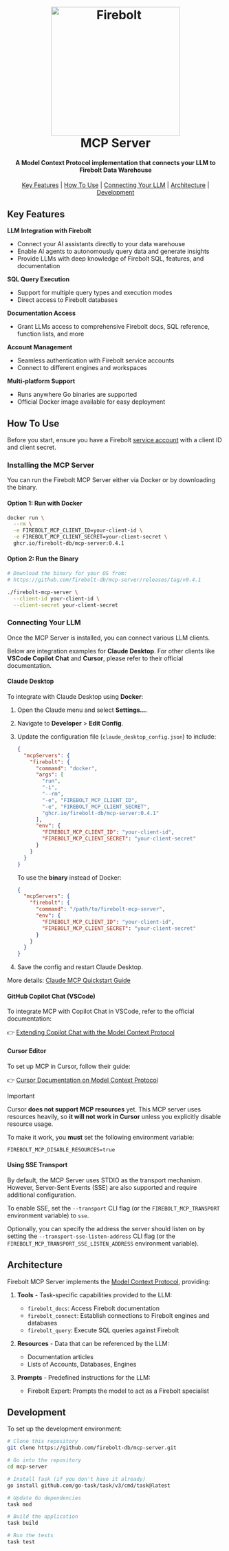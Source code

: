 <h1 align="center">
  <br>
  <a href="https://www.firebolt.io"><img src="https://cdn.prod.website-files.com/5e8a264ceaf4870394477fc7/5e8a264ceaf4879f75477fdd_logo_website.svg" alt="Firebolt" width="300"></a>
  <br>
  MCP Server
  <br>
</h1>

<h4 align="center">
A Model Context Protocol implementation that connects your LLM to Firebolt Data Warehouse
</h4>

<p align="center">
  <a href="#key-features">Key Features</a> |
  <a href="#how-to-use">How To Use</a> |
  <a href="#connecting-your-llm">Connecting Your LLM</a> |
  <a href="#architecture">Architecture</a> |
  <a href="#development">Development</a>
</p>

## Key Features

**LLM Integration with Firebolt**

- Connect your AI assistants directly to your data warehouse  
- Enable AI agents to autonomously query data and generate insights  
- Provide LLMs with deep knowledge of Firebolt SQL, features, and documentation

**SQL Query Execution**

- Support for multiple query types and execution modes  
- Direct access to Firebolt databases

**Documentation Access**

- Grant LLMs access to comprehensive Firebolt docs, SQL reference, function lists, and more

**Account Management**

- Seamless authentication with Firebolt service accounts  
- Connect to different engines and workspaces

**Multi-platform Support**

- Runs anywhere Go binaries are supported  
- Official Docker image available for easy deployment

## How To Use

Before you start, ensure you have a Firebolt [service account](https://docs.firebolt.io/Guides/managing-your-organization/service-accounts.html) with a client ID and client secret.

### Installing the MCP Server

You can run the Firebolt MCP Server either via Docker or by downloading the binary.

#### Option 1: Run with Docker

[//]: # (x-release-please-start-version)
```bash
docker run \
  --rm \
  -e FIREBOLT_MCP_CLIENT_ID=your-client-id \
  -e FIREBOLT_MCP_CLIENT_SECRET=your-client-secret \
  ghcr.io/firebolt-db/mcp-server:0.4.1
```
[//]: # (x-release-please-end)

#### Option 2: Run the Binary

[//]: # (x-release-please-start-version)
```bash
# Download the binary for your OS from:
# https://github.com/firebolt-db/mcp-server/releases/tag/v0.4.1

./firebolt-mcp-server \
  --client-id your-client-id \
  --client-secret your-client-secret
```
[//]: # (x-release-please-end)

### Connecting Your LLM

Once the MCP Server is installed, you can connect various LLM clients.

Below are integration examples for **Claude Desktop**.
For other clients like **VSCode Copilot Chat** and **Cursor**, please refer to their official documentation.

#### Claude Desktop

To integrate with Claude Desktop using **Docker**:

1. Open the Claude menu and select **Settings…**.
2. Navigate to **Developer** > **Edit Config**.
3. Update the configuration file (`claude_desktop_config.json`) to include:

    [//]: # (x-release-please-start-version)
    ```json
    {
      "mcpServers": {
        "firebolt": {
          "command": "docker",
          "args": [
            "run",
            "-i",
            "--rm",
            "-e", "FIREBOLT_MCP_CLIENT_ID",
            "-e", "FIREBOLT_MCP_CLIENT_SECRET",
            "ghcr.io/firebolt-db/mcp-server:0.4.1"
          ],
          "env": {
            "FIREBOLT_MCP_CLIENT_ID": "your-client-id",
            "FIREBOLT_MCP_CLIENT_SECRET": "your-client-secret"
          }
        }
      }
    }
    ```
    [//]: # (x-release-please-end)

    To use the **binary** instead of Docker:

    ```json
    {
      "mcpServers": {
        "firebolt": {
          "command": "/path/to/firebolt-mcp-server",
          "env": {
            "FIREBOLT_MCP_CLIENT_ID": "your-client-id",
            "FIREBOLT_MCP_CLIENT_SECRET": "your-client-secret"
          }
        }
      }
    }
    ```

4. Save the config and restart Claude Desktop.

More details: [Claude MCP Quickstart Guide](https://modelcontextprotocol.io/quickstart/user)

#### GitHub Copilot Chat (VSCode)

To integrate MCP with Copilot Chat in VSCode, refer to the official documentation:

👉 [Extending Copilot Chat with the Model Context Protocol](https://docs.github.com/en/copilot/customizing-copilot/extending-copilot-chat-with-mcp)

#### Cursor Editor

To set up MCP in Cursor, follow their guide:

👉 [Cursor Documentation on Model Context Protocol](https://docs.cursor.com/context/model-context-protocol)

> [!IMPORTANT]  
> Cursor **does not support MCP resources** yet.
This MCP server uses resources heavily, so **it will not work in Cursor** unless you explicitly disable resource usage.

To make it work, you **must** set the following environment variable:

```
FIREBOLT_MCP_DISABLE_RESOURCES=true
```

#### Using SSE Transport

By default, the MCP Server uses STDIO as the transport mechanism.  
However, Server-Sent Events (SSE) are also supported and require additional configuration.

To enable SSE, set the `--transport` CLI flag (or the `FIREBOLT_MCP_TRANSPORT` environment variable) to `sse`.

Optionally, you can specify the address the server should listen on by setting the `--transport-sse-listen-address` CLI flag (or the `FIREBOLT_MCP_TRANSPORT_SSE_LISTEN_ADDRESS` environment variable).

## Architecture

Firebolt MCP Server implements the [Model Context Protocol](https://modelcontextprotocol.io/introduction), providing:

1. **Tools** - Task-specific capabilities provided to the LLM:
    - `firebolt_docs`: Access Firebolt documentation
    - `firebolt_connect`: Establish connections to Firebolt engines and databases
    - `firebolt_query`: Execute SQL queries against Firebolt

2. **Resources** - Data that can be referenced by the LLM:
    - Documentation articles
    - Lists of Accounts, Databases, Engines

3. **Prompts** - Predefined instructions for the LLM:
    - Firebolt Expert: Prompts the model to act as a Firebolt specialist

## Development

To set up the development environment:

```bash
# Clone this repository
git clone https://github.com/firebolt-db/mcp-server.git

# Go into the repository
cd mcp-server

# Install Task (if you don't have it already)
go install github.com/go-task/task/v3/cmd/task@latest

# Update Go dependencies
task mod

# Build the application
task build

# Run the tests
task test
```
